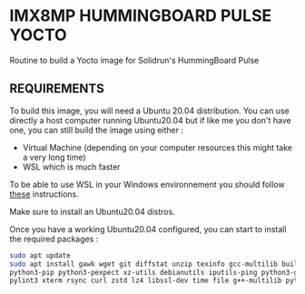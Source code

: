 # IMX8MP HUMMINGBOARD PULSE YOCTO

Routine to build a Yocto image for Solidrun's HummingBoard Pulse

## REQUIREMENTS

To build this image, you will need a Ubuntu 20.04 distribution. You can use directly a host computer running Ubuntu20.04 but if like me you don't have one, you can still build the image using either :

* Virtual Machine (depending on your computer resources this might take a very long time)
* WSL which is much faster

 To be able to use WSL in your Windows environnement you should follow [these](https://learn.microsoft.com/fr-fr/windows/wsl/install) instructions.

Make sure to install an Ubuntu20.04 distros.

Once you have a working Ubuntu20.04 configured, you can start to install the required packages :

```bash
sudo apt update
sudo apt install gawk wget git diffstat unzip texinfo gcc-multilib build-essential chrpath socat cpio python python3 \
python3-pip python3-pexpect xz-utils debianutils iputils-ping python3-git python3-jinja2 libegl1-mesa libsdl1.2-dev \
pylint3 xterm rsync curl zstd lz4 libssl-dev time file g++-multilib python3-distutils liblz4-tool
```

